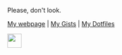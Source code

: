 Please, don't look.

[My webpage](https://facundogordillo.com) | [My Gists](https://gist.github.com/FMGordillo) | [My Dotfiles](https://github.com/FMGordillo/dotfiles)

<a target="_blank" href="https://gitlab.com/FMGordillo"><img width="32" src="https://www.gillware.com/wp-content/uploads/2017/02/gitlab-logo-square.png" /></a>
